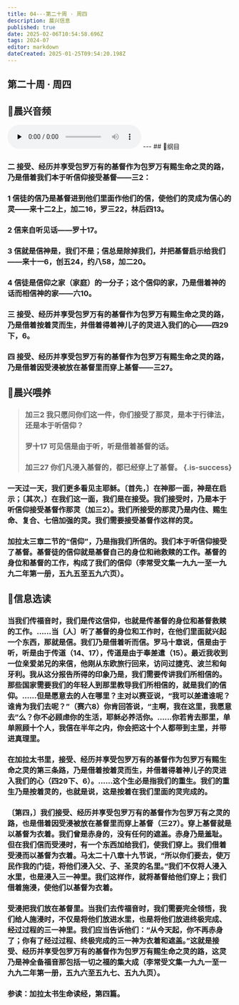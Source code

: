 ```yaml
---
title: 04---第二十周 · 周四
description: 晨兴信息
published: true
date: 2025-02-06T10:54:58.696Z
tags: 2024-07
editor: markdown
dateCreated: 2025-01-25T09:54:20.198Z
---
```


## 第二十周 · 周四

## 🎵晨兴音频
<audio id="audio" controls="" preload="none">
      <source id="mp3" src="/2024-07/week20/week20day4.mp3">
</audio>
---
## 📖纲目

### 二	接受、经历并享受包罗万有的基督作为包罗万有赐生命之灵的路，乃是借着我们本于听信仰接受基督——三2：

### 1	信徒的信乃是基督进到他们里面作他们的信，使他们的灵成为信心的灵——来十二2上，加二16，罗三22，林后四13。

### 2	信来自听见话——罗十17。

### 3	信就是信神是，我们不是；信总是除掉我们，并把基督启示给我们——来十一6，创五24，约八58，加二20。

### 4	信徒是信仰之家（家庭）的一分子；这个信仰的家，乃是借着神的话而相信神的家——六10。

### 三	接受、经历并享受包罗万有的基督作为包罗万有赐生命之灵的路，乃是借着按着灵而生，并借着得着神儿子的灵进入我们的心——四29下，6。

### 四	接受、经历并享受包罗万有的基督作为包罗万有赐生命之灵的路，乃是借着因受浸被放在基督里而穿上基督——三27。

## 📖晨兴喂养

>### **加三2**    **我只愿问你们这一件，你们接受了那灵，是本于行律法，还是本于听信仰？**
>
>### **罗十17**    **可见信是由于听，听是借着基督的话。**
>
>### **加三27**    **你们凡浸入基督的，都已经穿上了基督。** {.is-success}

### 一天过一天，我们更多看见主耶稣。〔首先，〕在神那一面，神是在启示；〔其次，〕在我们这一面，我们是在接受。我们接受时，乃是本于听信仰接受基督作那灵（加三2）。我们所接受的那灵乃是内住、赐生命、复合、七倍加强的灵。我们需要接受基督作这样的灵。

### 加拉太三章二节的“信仰”，乃是指我们所信的。我们本于听信仰接受了基督。基督徒的信仰就是基督自己的身位和祂救赎的工作。基督的身位和基督的工作，构成了我们的信仰（李常受文集一九九一至一九九二年第一册，五九五至五九六页）。

## 📖信息选读

### 当我们传福音时，我们是传这信仰，也就是传基督的身位和基督救赎的工作。……当〔人〕听了基督的身位和工作时，在他们里面就兴起一个东西，那就是信。我们乃是借着听而信。罗马十章说，信是由于听，听是由于传道（14、17），传道是由于奉差遣（15）。最近我收到一位亲爱弟兄的来信，他刚从东欧旅行回来，访问过捷克、波兰和匈牙利。我从这分报告所得的印象乃是，我们需要传讲我们所相信的。那些国家需要我们的年轻人到那里教导我们所相信的，就是我们的信仰。……但是愿意去的人在哪里？主对以赛亚说，“我可以差遣谁呢？谁肯为我们去呢？”（赛六8）你肯回答说，“主啊，我在这里，我愿意去”么？你不必顾虑你的生活，耶稣必养活你。……你若肯去那里，单单照顾十个人，我信在半年之内，你会把这十个人都带到主里，并带进真理里。

### 在加拉太书里，接受、经历并享受包罗万有的基督作为包罗万有赐生命之灵的第三条路，乃是借着按着灵而生，并借着得着神儿子的灵进入我们的心（四29下、6）。……这个生必是指我们的重生。我们的重生乃是按着灵的，也就是说，这是按着在我们里面的灵完成的。

### 〔第四，〕我们接受、经历并享受包罗万有的基督作为包罗万有之灵的路，也是借着因受浸被放在基督里而穿上基督（三27）。穿上基督就是以基督为衣着。我们曾是赤身的，没有任何的遮盖。赤身乃是羞耻。但在我们信而受浸时，有一个东西加给我们，使我们穿上。我们借着受浸而以基督为衣着。马太二十八章十九节说，“所以你们要去，使万民作我的门徒，将他们浸入父、子、圣灵的名里。”我们不仅将人浸入水里，也是浸入三一神里。我们这样作，就将基督给他们穿上；我们借着施浸，使他们以基督为衣着。

### 受浸把我们放在基督里。当我们去传福音时，我们需要完全领悟，我们给人施浸时，不仅是将他们放进水里，也是将他们放进终极完成、经过过程的三一神里。我们应当告诉他们：“从今天起，你不再赤身了；你有了经过过程、终极完成的三一神为衣着和遮盖。”这就是接受、经历并享受包罗万有的基督作为包罗万有赐生命之灵的路，这灵乃是神全备福音那包括一切之福的集大成（李常受文集一九九一至一九九二年第一册，五九六至五九七、五九九页）。

### 参读：加拉太书生命读经，第四篇。

<!-- Google tag (gtag.js) -->
<script async src="https://www.googletagmanager.com/gtag/js?id=G-1P8709Z16T"></script>

<script>


 window.dataLayer = window.dataLayer || [];

 function gtag(){dataLayer.push(arguments);}

 gtag('js', new Date());



 gtag('config', 'G-1P8709Z16T');

</script>